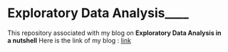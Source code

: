 # __________________Exploratory Data Analysis______________________
This repository associated with my blog on **Exploratory Data Analysis in a nutshell**
Here is the link of my blog : <a href = ''>link </a>
